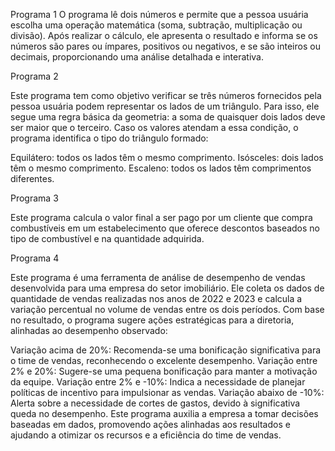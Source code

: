 Programa 1 
O programa lê dois números e permite que a pessoa usuária escolha uma operação matemática (soma, subtração, multiplicação ou divisão). Após realizar o cálculo, ele apresenta o resultado e informa se os números são pares ou ímpares, positivos ou negativos, e se são inteiros ou decimais, proporcionando uma análise detalhada e interativa.

Programa 2

Este programa tem como objetivo verificar se três números fornecidos pela pessoa usuária podem representar os lados de um triângulo. Para isso, ele segue uma regra básica da geometria: a soma de quaisquer dois lados deve ser maior que o terceiro. Caso os valores atendam a essa condição, o programa identifica o tipo do triângulo formado:

Equilátero: todos os lados têm o mesmo comprimento.
Isósceles: dois lados têm o mesmo comprimento.
Escaleno: todos os lados têm comprimentos diferentes.

Programa 3

Este programa calcula o valor final a ser pago por um cliente que compra combustíveis em um estabelecimento que oferece descontos baseados no tipo de combustível e na quantidade adquirida.

Programa 4 

Este programa é uma ferramenta de análise de desempenho de vendas desenvolvida para uma empresa do setor imobiliário. Ele coleta os dados de quantidade de vendas realizadas nos anos de 2022 e 2023 e calcula a variação percentual no volume de vendas entre os dois períodos. Com base no resultado, o programa sugere ações estratégicas para a diretoria, alinhadas ao desempenho observado:

Variação acima de 20%: Recomenda-se uma bonificação significativa para o time de vendas, reconhecendo o excelente desempenho.
Variação entre 2% e 20%: Sugere-se uma pequena bonificação para manter a motivação da equipe.
Variação entre 2% e -10%: Indica a necessidade de planejar políticas de incentivo para impulsionar as vendas.
Variação abaixo de -10%: Alerta sobre a necessidade de cortes de gastos, devido à significativa queda no desempenho.
Este programa auxilia a empresa a tomar decisões baseadas em dados, promovendo ações alinhadas aos resultados e ajudando a otimizar os recursos e a eficiência do time de vendas.


